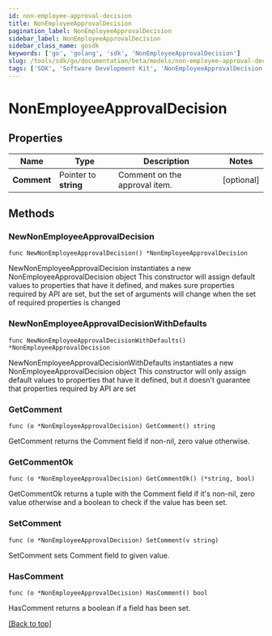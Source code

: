 ```yaml
---
id: non-employee-approval-decision
title: NonEmployeeApprovalDecision
pagination_label: NonEmployeeApprovalDecision
sidebar_label: NonEmployeeApprovalDecision
sidebar_class_name: gosdk
keywords: ['go', 'golang', 'sdk', 'NonEmployeeApprovalDecision'] 
slug: /tools/sdk/go/documentation/beta/models/non-employee-approval-decision
tags: ['SDK', 'Software Development Kit', 'NonEmployeeApprovalDecision']
---
```


# NonEmployeeApprovalDecision

## Properties

Name | Type | Description | Notes
------------ | ------------- | ------------- | -------------
**Comment** | Pointer to **string** | Comment on the approval item. | [optional] 

## Methods

### NewNonEmployeeApprovalDecision

`func NewNonEmployeeApprovalDecision() *NonEmployeeApprovalDecision`

NewNonEmployeeApprovalDecision instantiates a new NonEmployeeApprovalDecision object
This constructor will assign default values to properties that have it defined,
and makes sure properties required by API are set, but the set of arguments
will change when the set of required properties is changed

### NewNonEmployeeApprovalDecisionWithDefaults

`func NewNonEmployeeApprovalDecisionWithDefaults() *NonEmployeeApprovalDecision`

NewNonEmployeeApprovalDecisionWithDefaults instantiates a new NonEmployeeApprovalDecision object
This constructor will only assign default values to properties that have it defined,
but it doesn't guarantee that properties required by API are set

### GetComment

`func (o *NonEmployeeApprovalDecision) GetComment() string`

GetComment returns the Comment field if non-nil, zero value otherwise.

### GetCommentOk

`func (o *NonEmployeeApprovalDecision) GetCommentOk() (*string, bool)`

GetCommentOk returns a tuple with the Comment field if it's non-nil, zero value otherwise
and a boolean to check if the value has been set.

### SetComment

`func (o *NonEmployeeApprovalDecision) SetComment(v string)`

SetComment sets Comment field to given value.

### HasComment

`func (o *NonEmployeeApprovalDecision) HasComment() bool`

HasComment returns a boolean if a field has been set.


[[Back to top]](#) 


